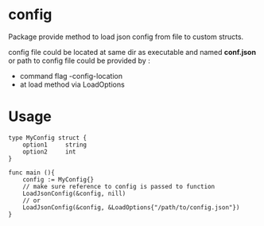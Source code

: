 # config

Package provide method to load json config from file to custom structs.

config file could be located at same dir as executable and named **conf.json**
or path to config file could be provided by :
- command flag -config-location
- at load method via LoadOptions

# Usage

```
type MyConfig struct {
    option1     string
    option2     int
}

func main (){
    config := MyConfig{}
    // make sure reference to config is passed to function
    LoadJsonConfig(&config, nill)
    // or 
    LoadJsonConfig(&config, &LoadOptions{"/path/to/config.json"})
}

```